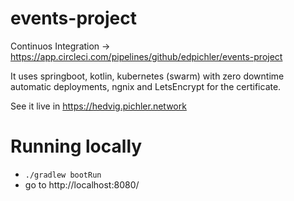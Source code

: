 # events-project
Continuos Integration -> https://app.circleci.com/pipelines/github/edpichler/events-project

It uses springboot, kotlin, kubernetes (swarm) with zero downtime automatic deployments, ngnix and LetsEncrypt for the certificate. 

See it live in https://hedvig.pichler.network


# Running locally
 - ``./gradlew bootRun``
 - go to http://localhost:8080/
